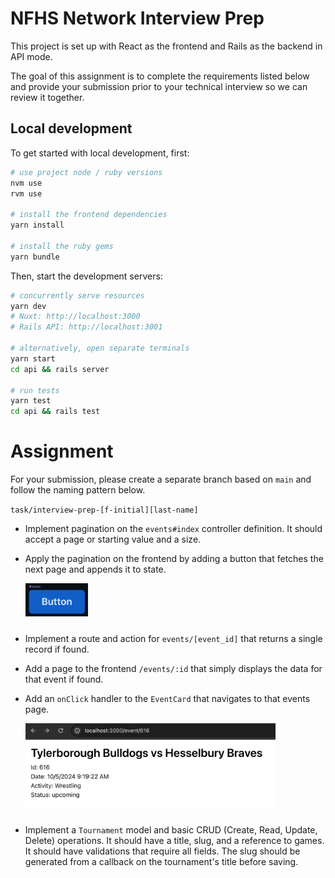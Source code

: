 # NFHS Network Interview Prep

This project is set up with React as the frontend and Rails as the backend in API mode.

The goal of this assignment is to complete the requirements listed below and provide your submission prior to your technical interview so we can review it together.

## Local development

To get started with local development, first:

```bash
# use project node / ruby versions
nvm use
rvm use

# install the frontend dependencies
yarn install

# install the ruby gems
yarn bundle
```

Then, start the development servers:

```bash
# concurrently serve resources
yarn dev
# Nuxt: http://localhost:3000
# Rails API: http://localhost:3001

# alternatively, open separate terminals
yarn start
cd api && rails server

# run tests
yarn test
cd api && rails test
```

# Assignment

For your submission, please create a separate branch based on `main` and follow the naming pattern below.

`task/interview-prep-[f-initial][last-name]`

- Implement pagination on the `events#index` controller definition. It should accept a page or starting value and a size.

- Apply the pagination on the frontend by adding a button that fetches the next page and appends it to state.

  <img src="assets/button.png" width="100" style="margin-bottom:10px">

- Implement a route and action for `events/[event_id]` that returns a single record if found.

- Add a page to the frontend `/events/:id` that simply displays the data for that event if found.

- Add an `onClick` handler to the `EventCard` that navigates to that events page.

  <img src="assets/event_page.png" width="400" style="margin-bottom:10px">

- Implement a `Tournament` model and basic CRUD (Create, Read, Update, Delete) operations. It should have a title, slug, and a reference to games. It should have validations that require all fields. The slug should be generated from a callback on the tournament's title before saving.
